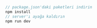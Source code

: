 ```javascript
// package.json'daki paketleri indirin
npm install
// server'ı ayağa kaldırın
npm run dev
```
